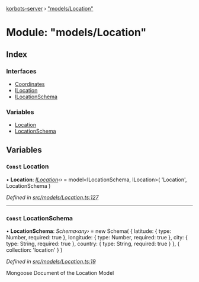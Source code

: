 [korbots-server](../README.md) › ["models/Location"](_models_location_.md)

# Module: "models/Location"

## Index

### Interfaces

* [Coordinates](../interfaces/_models_location_.coordinates.md)
* [ILocation](../interfaces/_models_location_.ilocation.md)
* [ILocationSchema](../interfaces/_models_location_.ilocationschema.md)

### Variables

* [Location](_models_location_.md#const-location)
* [LocationSchema](_models_location_.md#const-locationschema)

## Variables

### `Const` Location

• **Location**: *[ILocation](../interfaces/_models_location_.ilocation.md)‹›* = model<ILocationSchema, ILocation>(
    'Location',
    LocationSchema
)

*Defined in [src/models/Location.ts:127](https://github.com/Xisabla/Korbots/blob/0a512c2/server/src/models/Location.ts#L127)*

___

### `Const` LocationSchema

• **LocationSchema**: *Schema‹any›* = new Schema(
    {
        latitude: { type: Number, required: true },
        longitude: { type: Number, required: true },
        city: { type: String, required: true },
        country: { type: String, required: true }
    },
    { collection: 'location' }
)

*Defined in [src/models/Location.ts:19](https://github.com/Xisabla/Korbots/blob/0a512c2/server/src/models/Location.ts#L19)*

Mongoose Document of the Location Model
